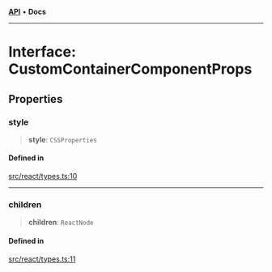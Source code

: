 [**API**](../../API.md) • **Docs**

***

# Interface: CustomContainerComponentProps

## Properties

### style

> **style**: `CSSProperties`

#### Defined in

[src/react/types.ts:10](https://github.com/inokawa/virtua/blob/98aa56b9fcaf2174be1b18d019adf2076098e81d/src/react/types.ts#L10)

***

### children

> **children**: `ReactNode`

#### Defined in

[src/react/types.ts:11](https://github.com/inokawa/virtua/blob/98aa56b9fcaf2174be1b18d019adf2076098e81d/src/react/types.ts#L11)
